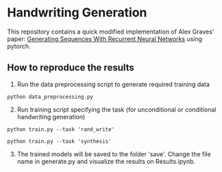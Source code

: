 # Handwriting Generation
This repository contains a quick modified implementation of Alex Graves' paper: [Generating Sequences With Recurrent Neural Networks](https://arxiv.org/abs/1308.0850) using pytorch.

## How to reproduce the results
1. Run the data preprocessing script to generate required training data 
```
python data_preprocessing.py
```

2. Run training script specifying the task (for unconditional or conditional handwriting generation)
```
python train.py --task 'rand_write'
```

```
python train.py --task 'synthesis'
```

3. The trained models will be saved to the folder 'save'. Change the file name in generate.py and visualize the results on Results.ipynb.
